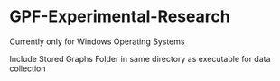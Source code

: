 # GPF-Experimental-Research

Currently only for Windows Operating Systems

Include Stored Graphs Folder in same directory as executable for data collection
